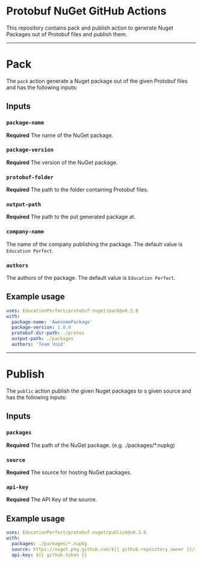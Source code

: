# Protobuf NuGet GitHub Actions

This repository contains pack and publish action to generate Nuget Packages out of Protobuf files and publish them.

---
# Pack
The `pack` action generate a Nuget package out of the given Protobuf files and has the following inputs:

## Inputs

### `package-name`

**Required** The name of the NuGet package.

### `package-version`

**Required** The version of the NuGet package.

### `protobuf-folder`

**Required** The path to the folder containing Protobuf files.

### `output-path`

**Required** The path to the put generated package at.

### `company-name`

The name of the company publishing the package. The default value is `Education Perfect`.

### `authors`

The authors of the package. The default value is `Education Perfect`.

## Example usage

```yaml
uses: EducationPerfect/protobuf-nuget/pack@v0.3.8
with:
  package-name: 'AwesomePackage'
  package-version: 1.0.0
  protobuf-dir-path: ./protos
  output-path: ./packages
  authors: 'Team Void'
```

---
# Publish
The `public` action publish the given Nuget packages to s given source and has the following inputs:

## Inputs

### `packages`

**Required** The path of the NuGet package. (e.g. ./packages/*.nupkg)

### `source`

**Required** The source for hosting NuGet packages.

### `api-key`

**Required** The API Key of the source.

## Example usage

```yaml
uses: EducationPerfect/protobuf-nuget/publish@v0.3.8
with:
  packages: ./packages/*.nupkg
  source: https://nuget.pkg.github.com/${{ github.repository_owner }}/index.json
  api-key: ${{ github.token }}
```
